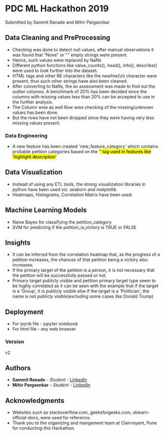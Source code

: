 # PDC ML Hackathon 2019

Submitted by Sammit Ranade and Mihir Pargaonkar

## Data Cleaning and PreProcessing

- Checking was done to detect null values, after manual observations it was found that "None" or "" empty strings were present.
- Hence, such values were replaced by NaNs
- Different python functions like value_counts(), head(), info(), describe() were used to look further into the dataset.
- HTML tags and other RE characters like the newline(\n) character were present, thus such other strings have also been cleaned.
- After converting to NaNs, the an assessment was made to find out the outlier columns.
A benchmark of 20% has been decided since the columns with missing values less than 20% can be accepted to use in the further analysis.
- The Column wise as well Row wise checking of the missing/unknown values has been done.
- But the rows have not been dropped since they were having very less missing values present.


### Data Engineering
- A new feature has been created 'new_feature_category' which contains probable petition categories based on the '<mark>' tag used in features like 'highlight description'

## Data Visualization
- Instead of using any ETL tools, the strong visualization libraries in python have been used viz. seaborn and matplotlib
- Heatmaps, Histograms, Correlation Matrix have been used.


## Machine Learning Models
- Naive Bayes for classifying the petition_category
- SVM for predicting if the petition_is_victory is TRUE or FALSE

## Insights

- It can be inferred from the correlation heatmap that, as the progress of a petition increases, the chances of that petition being a victory also increases.
- If the primary target of the petition is a person, it is not necessary that the petition will be successfully passed or not.
- Primary target publicly visible and petition primary target type seem to be highly correlated as it can be seen with the example that if the target is a 'Group', it is publicly visible else if the target is a 'Politician', the name is not publicly visible(excluding some cases like Donald Trump)

## Deployment

- For ipynb file - jupyter notebook
- For html file - any web browser

### Version

v2

## Authors

* **Sammit Ranade** - *Student* - [LinkedIn](www.linkedin.com/in/sammitr19)
* **Mihir Pargaonkar** - *Student* - [LinkedIn](https://www.linkedin.com/in/mihir-pargaonkar-010849167/)

## Acknowledgments

* Websites such as stackoverflow.com, geeksforgeeks.com, sklearn-official-docs, were used for reference.
* Thank you to the organizing and mangement team at Clairvoyant, Pune for conducting this Hackathon.
